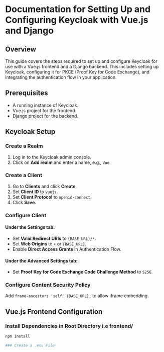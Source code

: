 # Documentation for Setting Up and Configuring Keycloak with Vue.js and Django

## Overview
This guide covers the steps required to set up and configure Keycloak for use with a Vue.js frontend and a Django backend. This includes setting up Keycloak, configuring it for PKCE (Proof Key for Code Exchange), and integrating the authentication flow in your application.

## Prerequisites
- A running instance of Keycloak.
- Vue.js project for the frontend.
- Django project for the backend.

## Keycloak Setup

### Create a Realm
1. Log in to the Keycloak admin console.
2. Click on **Add realm** and enter a name, e.g., `Vue`.

### Create a Client
1. Go to **Clients** and click **Create**.
2. Set **Client ID** to `vuejs`.
3. Set **Client Protocol** to `openid-connect`.
5. Click **Save**.

### Configure Client
#### Under the **Settings** tab:
- Set **Valid Redirect URIs** to `{BASE_URL}/*`.
- Set **Web Origins** to `+` or `{BASE_URL}`.
- Enable **Direct Access Grants** in Authentication Flow.

#### Under the **Advanced Settings** tab:
- Set **Proof Key for Code Exchange Code Challenge Method** to `S256`.

### Configure Content Security Policy
Add `frame-ancestors 'self' {BASE_URL};` to allow iframe embedding.

## Vue.js Frontend Configuration

### Install Dependencies in Root Directory i.e frontend/
```sh
npm install

### Create a .env File

